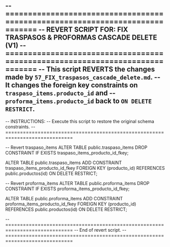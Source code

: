 -- =============================================================================
-- REVERT SCRIPT FOR: FIX TRASPASOS & PROFORMAS CASCADE DELETE (V1)
-- =============================================================================
-- This script REVERTS the changes made by `57_FIX_traspasos_cascade_delete.md`.
-- It changes the foreign key constraints on `traspaso_items.producto_id` and
-- `proforma_items.producto_id` back to `ON DELETE RESTRICT`.
--
-- INSTRUCTIONS:
-- Execute this script to restore the original schema constraints.
-- =============================================================================

-- Revert traspaso_items
ALTER TABLE public.traspaso_items
DROP CONSTRAINT IF EXISTS traspaso_items_producto_id_fkey;

ALTER TABLE public.traspaso_items
ADD CONSTRAINT traspaso_items_producto_id_fkey
FOREIGN KEY (producto_id)
REFERENCES public.productos(id)
ON DELETE RESTRICT;

-- Revert proforma_items
ALTER TABLE public.proforma_items
DROP CONSTRAINT IF EXISTS proforma_items_producto_id_fkey;

ALTER TABLE public.proforma_items
ADD CONSTRAINT proforma_items_producto_id_fkey
FOREIGN KEY (producto_id)
REFERENCES public.productos(id)
ON DELETE RESTRICT;

-- =============================================================================
-- End of revert script.
-- =============================================================================